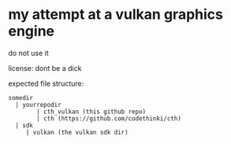 # my attempt at a vulkan graphics engine

do not use it



license: dont be a dick

expected file structure:
```text
somedir
  | yourrepodir
        | cth_vulkan (this github repo)
        | cth (https://github.com/codethinki/cth)
  | sdk
     | vulkan (the vulkan sdk dir)
```
